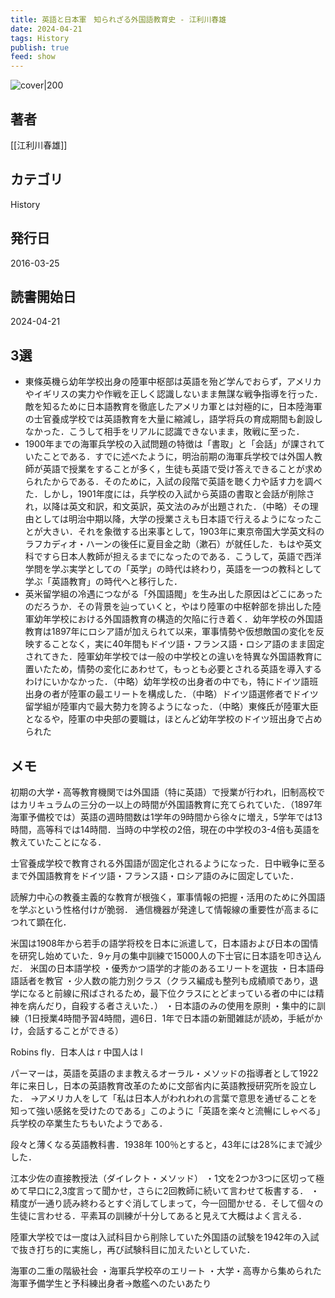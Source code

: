 ```yaml
---
title: 英語と日本軍　知られざる外国語教育史 - 江利川春雄
date: 2024-04-21
tags: History
publish: true
feed: show
---
```

![cover|200](http://books.google.com/books/content?id=QOT6DwAAQBAJ&printsec=frontcover&img=1&zoom=1&source=gbs_api)
## 著者
[[江利川春雄]]
## カテゴリ
History
## 発行日
2016-03-25
## 読書開始日
2024-04-21

## 3選
 - 東條英機ら幼年学校出身の陸軍中枢部は英語を殆ど学んでおらず，アメリカやイギリスの実力や作戦を正しく認識しないまま無謀な戦争指導を行った．敵を知るために日本語教育を徹底したアメリカ軍とは対極的に，日本陸海軍の士官養成学校では英語教育を大量に縮減し，語学将兵の育成期間も創設しなかった．こうして相手をリアルに認識できないまま，敗戦に至った．
 - 1900年までの海軍兵学校の入試問題の特徴は「書取」と「会話」が課されていたことである．すでに述べたように，明治前期の海軍兵学校では外国人教師が英語で授業をすることが多く，生徒も英語で受け答えできることが求められたからである．そのために，入試の段階で英語を聴く力や話す力を調べた．しかし，1901年度には，兵学校の入試から英語の書取と会話が削除され，以降は英文和訳，和文英訳，英文法のみが出題された．（中略）その理由としては明治中期以降，大学の授業さえも日本語で行えるようになったことが大きい．それを象徴する出来事として，1903年に東京帝国大学英文科のラフカディオ・ハーンの後任に夏目金之助（漱石）が就任した．もはや英文科ですら日本人教師が担えるまでになったのである．こうして，英語で西洋学問を学ぶ実学としての「英学」の時代は終わり，英語を一つの教科として学ぶ「英語教育」の時代へと移行した．
 - 英米留学組の冷遇につながる「外国語閥」を生み出した原因はどこにあったのだろうか．その背景を辿っていくと，やはり陸軍の中枢幹部を排出した陸軍幼年学校における外国語教育の構造的欠陥に行き着く．幼年学校の外国語教育は1897年にロシア語が加えられて以来，軍事情勢や仮想敵国の変化を反映することなく，実に40年間もドイツ語・フランス語・ロシア語のまま固定されてきた．陸軍幼年学校では一般の中学校との違いを特異な外国語教育に置いたため，情勢の変化にあわせて，もっとも必要とされる英語を導入するわけにいかなかった．（中略）幼年学校の出身者の中でも，特にドイツ語班出身の者が陸軍の最エリートを構成した．（中略）ドイツ語選修者でドイツ留学組が陸軍内で最大勢力を誇るようになった．（中略）東條氏が陸軍大臣となるや，陸軍の中央部の要職は，ほとんど幼年学校のドイツ班出身で占められた
## メモ

初期の大学・高等教育機関では外国語（特に英語）で授業が行われ，旧制高校ではカリキュラムの三分の一以上の時間が外国語教育に充てられていた．（1897年海軍予備校では）英語の週時間数は1学年の9時間から徐々に増え，5学年では13時間，高等科では14時間．当時の中学校の2倍，現在の中学校の3-4倍も英語を教えていたことになる．

士官養成学校で教育される外国語が固定化されるようになった．日中戦争に至るまで外国語教育をドイツ語・フランス語・ロシア語のみに固定していた．

読解力中心の教養主義的な教育が根強く，軍事情報の把握・活用のために外国語を学ぶという性格付けが脆弱．
通信機器が発達して情報線の重要性が高まるにつれて顕在化．

米国は1908年から若手の語学将校を日本に派遣して，日本語および日本の国情を研究し始めていた．9ヶ月の集中訓練で15000人の下士官に日本語を叩き込んだ．
米国の日本語学校
・優秀かつ語学的才能のあるエリートを選抜
・日本語母語話者を教官
・少人数の能力別クラス（クラス編成も整列も成績順であり，退学になると前線に飛ばされるため，最下位クラスにとどまっている者の中には精神を病んだり，自殺する者さえいた．）
・日本語のみの使用を原則
・集中的に訓練（1日授業4時間予習4時間，週6日．1年で日本語の新聞雑誌が読め，手紙がかけ，会話することができる）

Robins fly．日本人は r 中国人は l

パーマーは，英語を英語のまま教えるオーラル・メソッドの指導者として1922年に来日し，日本の英語教育改革のために文部省内に英語教授研究所を設立した．
→アメリカ人をして「私は日本人がわれわれの言葉で意思を通ぜることを知って強い感銘を受けたのである」このように「英語を楽々と流暢にしゃべる」兵学校の卒業生たちもいたようである．

段々と薄くなる英語教科書．1938年 100％とすると，43年には28%にまで減少した．

江本少佐の直接教授法（ダイレクト・メソッド）
・1文を2つか3つに区切って極めて早口に2,3度言って聞かせ，さらに2回教師に続いて言わせて板書する．
・精度が一通り読み終わるとすぐ消してしまって，今一回聞かせる．そして個々の生徒に言わせる．平素耳の訓練が十分してあると見えて大概はよく言える．

陸軍大学校では一度は入試科目から削除していた外国語の試験を1942年の入試で抜き打ち的に実施し，再び試験科目に加えたいとしていた．


海軍の二重の階級社会
・海軍兵学校卒のエリート
・大学・高専から集められた海軍予備学生と予科練出身者→敵艦へのたいあたり